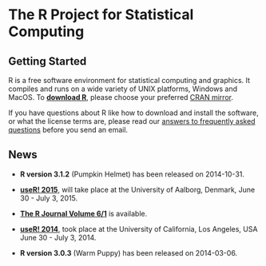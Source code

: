 # The R Project for Statistical Computing

## Getting Started                                                      

R is a free software environment for statistical computing and graphics. It compiles and runs on a wide variety of UNIX platforms, Windows and MacOS. To **[download R](http://cran.r-project.org/mirrors.html)**, please choose your preferred [CRAN mirror](http://cran.r-project.org/mirrors.html). 

If you have questions about R like how to download and install the software, or what the license terms are, please read our [answers to frequently asked questions](http://cran.R-project.org/faqs.html) before you send an email.                                                      

## News                                                              

-   **R version 3.1.2** (Pumpkin Helmet) has been released on 2014-10-31.                                                         

-   **[useR! 2015](http://www.r-project.org/useR-2015)**, will take
    place at the University of Aalborg, Denmark, June 30 - July 3, 2015.

-   [**The R Journal Volume 6/1**](http://journal.r-project.org) is available.                                                          

-   **[useR! 2014](http://www.r-project.org/useR-2014)**, took place at
    the University of California, Los Angeles, USA June 30 - July 3, 2014.                                                               

-   **R version 3.0.3** (Warm Puppy) has been released on 2014-03-06. 
